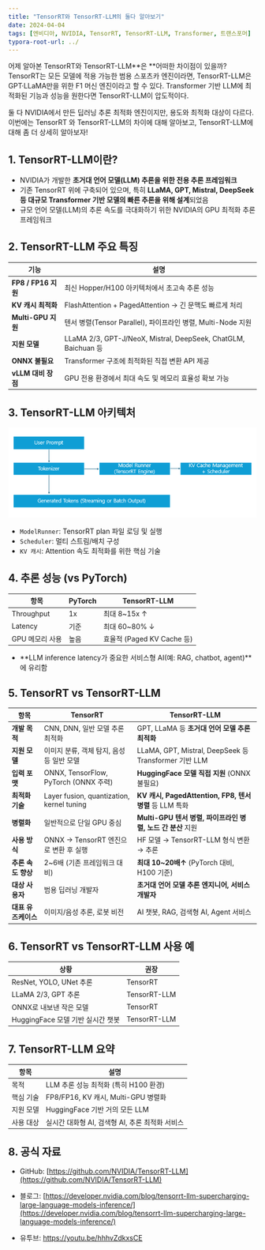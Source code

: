 ```yaml
---
title: "TensorRT와 TensorRT-LLM의 둘다 알아보기"
date: 2024-04-04
tags: [엔비디아, NVIDIA, TensorRT, TensorRT-LLM, Transformer, 트랜스포머]
typora-root-url: ../
---
```




어제 알아본 TensorRT와 TensorRT-LLM**은 **어떠한 차이점이 있을까? TensorRT는 모든 모델에 적용 가능한 범용 스포츠카 엔진이라면, TensorRT-LLM은 GPT·LLaMA만을 위한 F1 머신 엔진이라고 할 수 있다.  Transformer 기반 LLM에 최적화된 기능과 성능을 원한다면 TensorRT-LLM이 압도적이다. 

둘 다 NVIDIA에서 만든 딥러닝 추론 최적화 엔진이지만, 용도와 최적화 대상이 다르다. 이번에는 TensorRT 와 TensorRT-LLM의 차이에 대해 알아보고, TensorRT-LLM에 대해 좀 더 상세히 알아보자!



## 1. TensorRT-LLM이란?  

* NVIDIA가 개발한 **초거대 언어 모델(LLM) 추론을 위한 전용 추론 프레임워크**
* 기존 TensorRT 위에 구축되어 있으며, 특히 **LLaMA, GPT, Mistral, DeepSeek 등 대규모 Transformer 기반 모델의 빠른 추론을 위해 설계**되었음
* 규모 언어 모델(LLM)의 추론 속도를 극대화하기 위한 NVIDIA의 GPU 최적화 추론 프레임워크



## 2. TensorRT-LLM 주요 특징  

| 기능                | 설명                                                         |
| ------------------- | ------------------------------------------------------------ |
| **FP8 / FP16 지원** | 최신 Hopper/H100 아키텍처에서 초고속 추론 성능               |
| **KV 캐시 최적화**  | FlashAttention + PagedAttention → 긴 문맥도 빠르게 처리      |
| **Multi-GPU 지원**  | 텐서 병렬(Tensor Parallel), 파이프라인 병렬, Multi-Node 지원 |
| **지원 모델**       | LLaMA 2/3, GPT-J/NeoX, Mistral, DeepSeek, ChatGLM, Baichuan 등 |
| **ONNX 불필요**     | Transformer 구조에 최적화된 직접 변환 API 제공               |
| **vLLM 대비 장점**  | GPU 전용 환경에서 최대 속도 및 메모리 효율성 확보 가능       |



## 3. TensorRT-LLM 아키텍처  

![그림 - TensorRT-LLM 아키텍처](/../../images/2024-04/TensorRT-LLM.png)

* `ModelRunner`: TensorRT plan 파일 로딩 및 실행
* `Scheduler`: 멀티 스트림/배치 구성
* `KV 캐시`: Attention 속도 최적화를 위한 핵심 기술



## 4. 추론 성능 (vs PyTorch)  

| 항목            | PyTorch | TensorRT-LLM               |
| --------------- | ------- | -------------------------- |
| Throughput      | 1x      | 최대 8~15x ↑               |
| Latency         | 기준    | 최대 60~80% ↓              |
| GPU 메모리 사용 | 높음    | 효율적 (Paged KV Cache 등) |

* **LLM inference latency가 중요한 서비스형 AI(예: RAG, chatbot, agent)**에 유리함



## 5. TensorRT vs TensorRT-LLM

| 항목                | **TensorRT**                              | **TensorRT-LLM**                                            |
| ------------------- | ----------------------------------------- | ----------------------------------------------------------- |
| **개발 목적**       | CNN, DNN, 일반 모델 추론 최적화           | GPT, LLaMA 등 **초거대 언어 모델 추론 최적화**              |
| **지원 모델**       | 이미지 분류, 객체 탐지, 음성 등 일반 모델 | LLaMA, GPT, Mistral, DeepSeek 등 Transformer 기반 LLM       |
| **입력 포맷**       | ONNX, TensorFlow, PyTorch (ONNX 주력)     | **HuggingFace 모델 직접 지원** (ONNX 불필요)                |
| **최적화 기술**     | Layer fusion, quantization, kernel tuning | **KV 캐시, PagedAttention, FP8, 텐서 병렬** 등 LLM 특화     |
| **병렬화**          | 일반적으로 단일 GPU 중심                  | **Multi-GPU 텐서 병렬, 파이프라인 병렬, 노드 간 분산** 지원 |
| **사용 방식**       | ONNX → TensorRT 엔진으로 변환 후 실행     | HF 모델 → TensorRT-LLM 형식 변환 → 추론                     |
| **추론 속도 향상**  | 2~6배 (기존 프레임워크 대비)              | **최대 10~20배↑** (PyTorch 대비, H100 기준)                 |
| **대상 사용자**     | 범용 딥러닝 개발자                        | **초거대 언어 모델 추론 엔지니어, 서비스 개발자**           |
| **대표 유즈케이스** | 이미지/음성 추론, 로봇 비전               | AI 챗봇, RAG, 검색형 AI, Agent 서비스                       |



## 6. TensorRT vs TensorRT-LLM 사용 예

| 상황                              | 권장         |
| --------------------------------- | ------------ |
| ResNet, YOLO, UNet 추론           | TensorRT     |
| LLaMA 2/3, GPT 추론               | TensorRT-LLM |
| ONNX로 내보낸 작은 모델           | TensorRT     |
| HuggingFace 모델 기반 실시간 챗봇 | TensorRT-LLM |



## 7. TensorRT-LLM 요약

| 항목      | 설명                                            |
| --------- | ----------------------------------------------- |
| 목적      | LLM 추론 성능 최적화 (특히 H100 환경)           |
| 핵심 기술 | FP8/FP16, KV 캐시, Multi-GPU 병렬화             |
| 지원 모델 | HuggingFace 기반 거의 모든 LLM                  |
| 사용 대상 | 실시간 대화형 AI, 검색형 AI, 추론 최적화 서비스 |



## 8. 공식 자료

* GitHub: [https://github.com/NVIDIA/TensorRT-LLM](https://github.com/NVIDIA/TensorRT-LLM)

* 블로그: [https://developer.nvidia.com/blog/tensorrt-llm-supercharging-large-language-models-inference/](https://developer.nvidia.com/blog/tensorrt-llm-supercharging-large-language-models-inference/)

* 유투브: https://youtu.be/hhhvZdkxsCE

  

